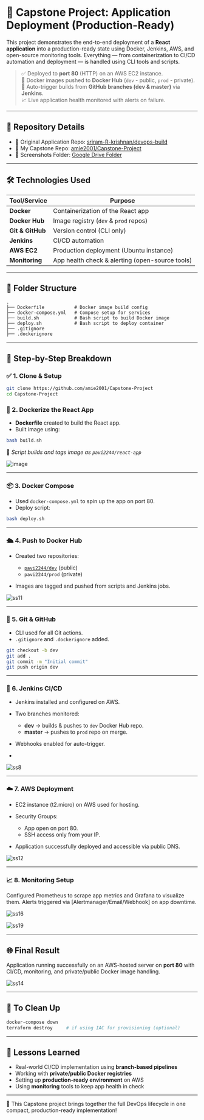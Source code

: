 # 🚀 Capstone Project: Application Deployment (Production-Ready)

This project demonstrates the end-to-end deployment of a **React application** into a production-ready state using Docker, Jenkins, AWS, and open-source monitoring tools. Everything — from containerization to CI/CD automation and deployment — is handled using CLI tools and scripts.

> ✅ Deployed to **port 80** (HTTP) on an AWS EC2 instance.  
> 🎯 Docker images pushed to **Docker Hub** (`dev` - public, `prod` - private).  
> 🔁 Auto-trigger builds from **GitHub branches (dev & master)** via **Jenkins**.  
> 📈 Live application health monitored with alerts on failure.

---

## 📂 Repository Details

- 🔗 Original Application Repo: [sriram-R-krishnan/devops-build](https://github.com/sriram-R-krishnan/devops-build)
- 🔗 My Capstone Repo: [amie2001/Capstone-Project](https://github.com/amie2001/Capstone-Project)
- 📸 Screenshots Folder: [Google Drive Folder](https://drive.google.com/drive/folders/1QW2kKFOZbEfRoiAokez2FD08JBPP92KV?usp=drive_link)

---

## 🛠️ Technologies Used

| Tool/Service    | Purpose                                  |
|-----------------|------------------------------------------|
| **Docker**      | Containerization of the React app        |
| **Docker Hub**  | Image registry (`dev` & `prod` repos)    |
| **Git & GitHub**| Version control (CLI only)               |
| **Jenkins**     | CI/CD automation                         |
| **AWS EC2**     | Production deployment (Ubuntu instance)  |
| **Monitoring**  | App health check & alerting (open-source tools) |

---

## 📁 Folder Structure

```
.
├── Dockerfile           # Docker image build config
├── docker-compose.yml   # Compose setup for services
├── build.sh             # Bash script to build Docker image
├── deploy.sh            # Bash script to deploy container
├── .gitignore
├── .dockerignore
```

---

## 🔧 Step-by-Step Breakdown

### ✅ 1. Clone & Setup

```bash
git clone https://github.com/amie2001/Capstone-Project 
cd Capstone-Project
```

### 🐳 2. Dockerize the React App

- **Dockerfile** created to build the React app.
- Built image using:

```bash
bash build.sh
```

📌 *Script builds and tags image as `pavi2244/react-app`*

![image](https://github.com/user-attachments/assets/3e71d255-b29f-4b67-a411-961060dfbf9d)


---

### 📦 3. Docker Compose

- Used `docker-compose.yml` to spin up the app on port 80.
- Deploy script:

```bash
bash deploy.sh
```

---

### 🛳 4. Push to Docker Hub

- Created two repositories:
  - [`pavi2244/dev`](https://hub.docker.com/repository/docker/pavi2244/dev) (public)
  - `pavi2244/prod` (private)

- Images are tagged and pushed from scripts and Jenkins jobs.

![ss11](https://github.com/user-attachments/assets/62aba363-81bb-4cba-99dd-0f11154ed337)


---

### 🔁 5. Git & GitHub

- CLI used for all Git actions.
- `.gitignore` and `.dockerignore` added.

```bash
git checkout -b dev
git add .
git commit -m "Initial commit"
git push origin dev
```

---

### 🤖 6. Jenkins CI/CD

- Jenkins installed and configured on AWS.
- Two branches monitored:
  - **dev** → builds & pushes to `dev` Docker Hub repo.
  - **master** → pushes to `prod` repo on merge.

- Webhooks enabled for auto-trigger.
- 
![ss8](https://github.com/user-attachments/assets/744f4e48-c1de-4578-8d06-516f1789b045)


---

### ☁️ 7. AWS Deployment

- EC2 instance (t2.micro) on AWS used for hosting.
- Security Groups:
  - App open on port 80.
  - SSH access only from your IP.

- Application successfully deployed and accessible via public DNS.

![ss12](https://github.com/user-attachments/assets/da37e82d-8506-4d50-8423-01e43cdc9863)


---

### 📈 8. Monitoring Setup

Configured Prometheus to scrape app metrics and Grafana to visualize them. 
Alerts triggered via [Alertmanager/Email/Webhook] on app downtime.

![ss16](https://github.com/user-attachments/assets/0815cd07-67b2-439a-8dfd-b5d751371946)


![ss19](https://github.com/user-attachments/assets/e07d7961-863e-4533-9e66-e116ee6e9c5a)



---

## 🌐 Final Result

Application running successfully on an AWS-hosted server on **port 80** with CI/CD, monitoring, and private/public Docker image handling.

![ss14](https://github.com/user-attachments/assets/a7ab5f27-9e4d-4dd4-ac09-bad4d2a2731e)




---

## 🧹 To Clean Up

```bash
docker-compose down
terraform destroy     # if using IAC for provisioning (optional)
```

---

## 🧠 Lessons Learned

- Real-world CI/CD implementation using **branch-based pipelines**
- Working with **private/public Docker registries**
- Setting up **production-ready environment** on AWS
- Using **monitoring** tools to keep app health in check

---

🚀 This Capstone project brings together the full DevOps lifecycle in one compact, production-ready implementation!

